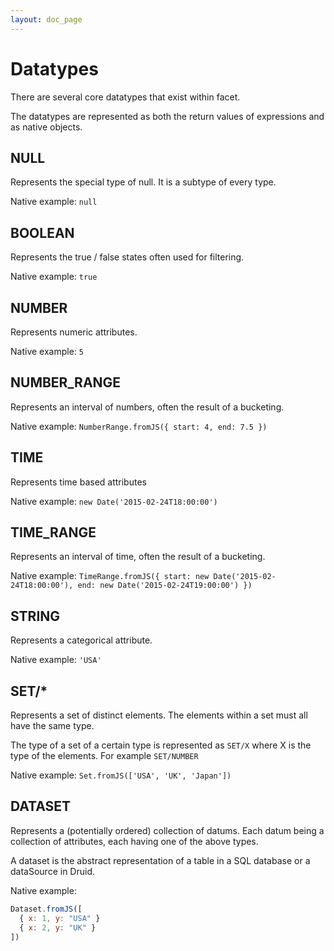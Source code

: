 ```yaml
---
layout: doc_page
---
```


# Datatypes

There are several core datatypes that exist within facet.

The datatypes are represented as both the return values of expressions and as native objects.

## NULL

Represents the special type of null. It is a subtype of every type.

Native example: `null`

## BOOLEAN

Represents the true / false states often used for filtering.

Native example: `true`

## NUMBER

Represents numeric attributes.

Native example: `5`

## NUMBER_RANGE

Represents an interval of numbers, often the result of a bucketing.

Native example: `NumberRange.fromJS({ start: 4, end: 7.5 })`

## TIME

Represents time based attributes

Native example: `new Date('2015-02-24T18:00:00')`

## TIME_RANGE

Represents an interval of time, often the result of a bucketing.

Native example: `TimeRange.fromJS({ start: new Date('2015-02-24T18:00:00'), end: new Date('2015-02-24T19:00:00') })`

## STRING

Represents a categorical attribute.

Native example: `'USA'`

## SET/*

Represents a set of distinct elements. The elements within a set must all have the same type.

The type of a set of a certain type is represented as `SET/X` where X is the type of the elements.
For example `SET/NUMBER`

Native example: `Set.fromJS(['USA', 'UK', 'Japan'])`

## DATASET

Represents a (potentially ordered) collection of datums.
Each datum being a collection of attributes, each having one of the above types.

A dataset is the abstract representation of a table in a SQL database or a dataSource in Druid.

Native example:

```javascript
Dataset.fromJS([
  { x: 1, y: "USA" }
  { x: 2, y: "UK" }
])
```

